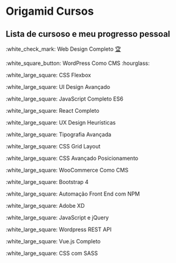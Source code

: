 <h1>Origamid Cursos</h1>

<h2>Lista de cursoso e meu progresso pessoal </h2>

<p>:white_check_mark: Web Design Completo <a target="_blank" href="https://www.origamid.com/certificate/f39fb884/"  title="Certificado">🏆</a></p>
<p>:white_square_button: WordPress Como CMS :hourglass:</p>
<p>:white_large_square: CSS Flexbox </p>
<p>:white_large_square: UI Design Avançado </p>
<p>:white_large_square: JavaScript Completo ES6 </p>
<p>:white_large_square: React Completo</p>
<p>:white_large_square: UX Design Heurísticas</p>
<p>:white_large_square: Tipografia Avançada</p>
<p>:white_large_square: CSS Grid Layout</p>
<p>:white_large_square: CSS Avançado Posicionamento</p>
<p>:white_large_square: WooCommerce Como CMS</p>
<p>:white_large_square: Bootstrap 4</p>
<p>:white_large_square: Automação Front End com NPM</p>
<p>:white_large_square: Adobe XD</p>
<p>:white_large_square: JavaScript e jQuery</p>
<p>:white_large_square: Wordpress REST API</p>
<p>:white_large_square: Vue.js Completo</p>
<p>:white_large_square: CSS com SASS</p>
